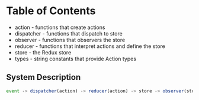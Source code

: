 #  Table of Contents

* action     - functions that create actions
* dispatcher - functions that dispatch to store
* observer   - functions that observers the store
* reducer    - functions that interpret actions and define the store
* store      - the Redux store
* types      - string constants that provide Action types

##  System Description

``` javascript
event -> dispatcher(action) -> reducer(action) -> store -> observer(store)
```